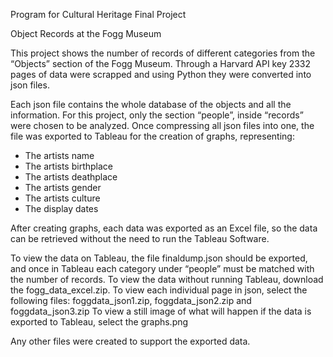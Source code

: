 Program for Cultural Heritage Final Project

Object Records at the Fogg Museum

This project shows the number of records of different categories from the “Objects” section of the Fogg Museum. Through a Harvard API key 2332 pages of data were scrapped and using Python they were converted into json files.

Each json file contains the whole database of the objects and all the information. For this project, only the section “people”, inside “records” were chosen to be analyzed. Once compressing all json files into one, the file was exported to Tableau for the creation of graphs, representing:

-	The artists name
-	The artists birthplace
-	The artists deathplace
-	The artists gender
-	The artists culture
-	The display dates

After creating graphs, each data was exported as an Excel file, so the data can be retrieved without the need to run the Tableau Software.

To view the data on Tableau, the file finaldump.json should be exported, and once in Tableau each category under “people” must be matched with the number of records.
To view the data without running Tableau, download the fogg_data_excel.zip.
To view each individual page in json, select the following files: foggdata_json1.zip, foggdata_json2.zip and foggdata_json3.zip
To view a still image of what will happen if the data is exported to Tableau, select the graphs.png

Any other files were created to support the exported data.
